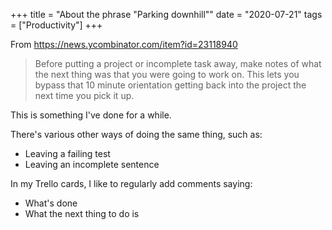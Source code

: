 +++
title = "About the phrase \"Parking downhill\""
date = "2020-07-21"
tags = ["Productivity"]
+++

From <https://news.ycombinator.com/item?id=23118940>

> Before putting a project or incomplete task away, make notes of what the next
> thing was that you were going to work on. This lets you bypass that 10 minute
> orientation getting back into the project the next time you pick it up.

This is something I've done for a while.

There's various other ways of doing the same thing, such as:

- Leaving a failing test
- Leaving an incomplete sentence

In my Trello cards, I like to regularly add comments saying:

- What's done
- What the next thing to do is
